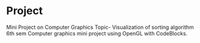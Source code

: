 # Project
Mini Project on Computer Graphics
Topic- Visualization of sorting algorithm 
6th sem Computer graphics mini project using OpenGL with CodeBlocks.
